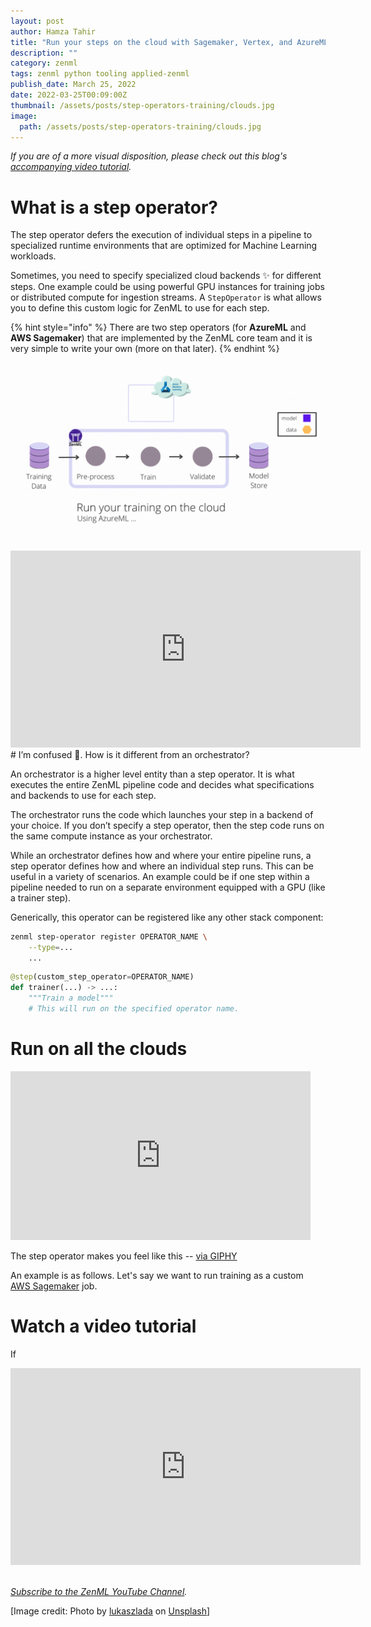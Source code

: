 ```yaml
---
layout: post
author: Hamza Tahir
title: "Run your steps on the cloud with Sagemaker, Vertex, and AzureML"
description: ""
category: zenml
tags: zenml python tooling applied-zenml
publish_date: March 25, 2022
date: 2022-03-25T00:09:00Z
thumbnail: /assets/posts/step-operators-training/clouds.jpg
image:
  path: /assets/posts/step-operators-training/clouds.jpg
---
```


_If you are of a more visual disposition, please check out this blog's [accompanying video tutorial](https://www.youtube.com/watch?v=b5TXRYkdL3w)._

# What is a step operator?

The step operator defers the execution of individual steps in a pipeline to specialized runtime environments that are optimized for Machine Learning workloads.

Sometimes, you need to specify specialized cloud backends ✨ for different steps. One example could be using powerful GPU instances for training jobs or distributed compute for ingestion streams. A `StepOperator` is what allows you to define this custom logic for ZenML to use for each step. 

{% hint style="info" %}
There are two step operators (for **AzureML** and **AWS Sagemaker**) that are implemented by the ZenML core team and it is very simple to write your own (more on that later).
{% endhint %}

![ZenML step operators allow training in the cloud](../assets/posts/step-operators-training/zen_in_clouds.gif)
<div class="embed-responsive embed-responsive-16by9 mb-5">
    <iframe width="560" height="315" src="https://www.youtube.com/embed/04DbbEzE9ig" title="YouTube video player" frameborder="0" allow="accelerometer; autoplay; clipboard-write; encrypted-media; gyroscope; picture-in-picture" allowfullscreen></iframe>
</div>
# I’m confused 🤔. How is it different from an orchestrator?

An orchestrator is a higher level entity than a step operator. It is what executes the 
entire ZenML pipeline code and decides what specifications and backends to use for each step. 

The orchestrator runs the code which launches your step in a backend of your choice. If you don’t specify a step operator, then the step code runs on the same compute instance as your orchestrator.

While an orchestrator defines how and where your entire pipeline runs, a step operator defines how and where an individual 
step runs. This can be useful in a variety of scenarios. An example could be if one step within a pipeline needed to run on a 
separate environment equipped with a GPU (like a trainer step).

Generically, this operator can be registered like any other stack component:

```bash
zenml step-operator register OPERATOR_NAME \
    --type=...
    ...
```

```python
@step(custom_step_operator=OPERATOR_NAME)
def trainer(...) -> ...:
    """Train a model"""
    # This will run on the specified operator name.
```

# Run on all the clouds

<iframe src="https://giphy.com/embed/lrW5C1vjtWKb3X2oom" width="480" height="270" frameBorder="0" class="giphy-embed" allowFullScreen></iframe><p>The step operator makes you feel like this -- <a href="https://giphy.com/gifs/BoschGlobal-like-a-boss-likeabosch-bosch-lrW5C1vjtWKb3X2oom">via GIPHY</a></p>

An example is as follows. Let's say we want to run training as a custom [AWS Sagemaker](https://aws.amazon.com/pm/sagemaker/) 
job. 


# Watch a video tutorial

If 

<div class="embed-responsive embed-responsive-16by9 mb-5">
    <iframe width="560" height="315" src="https://www.youtube.com/embed/b5TXRYkdL3w" title="YouTube video player" frameborder="0" allow="accelerometer; autoplay; clipboard-write; encrypted-media; gyroscope; picture-in-picture" allowfullscreen></iframe>
</div>

<br>

_[Subscribe to the ZenML YouTube Channel](https://www.youtube.com/channel/UCi79n61eV2sVyYxJOqk_bMw)._


[Image credit: Photo by <a
href="https://unsplash.com/@lukaszlada?utm_source=unsplash&utm_medium=referral&utm_content=creditCopyText">lukaszlada</a>
on <a
href="https://unsplash.com/photos/LtWFFVi1RXQ?utm_source=unsplash&utm_medium=referral&utm_content=creditCopyText">Unsplash</a>]
